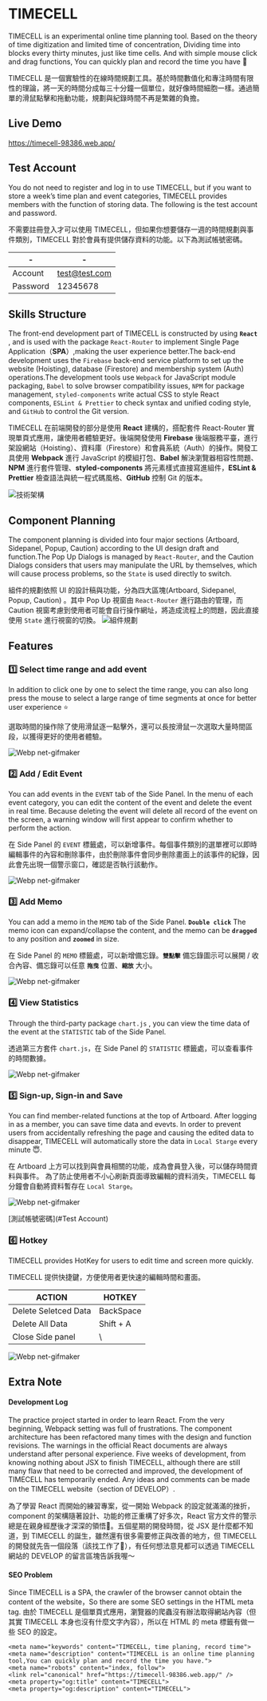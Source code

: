 
# TIMECELL
TIMECELL is an experimental online time planning tool. Based on the theory of time digitization and limited time of concentration, Dividing time into blocks every thirty minutes, just like time cells. And with simple mouse click and drag functions, You can quickly plan and record the time you have 💛

TIMECELL 是一個實驗性的在線時間規劃工具。基於時間數值化和專注時間有限性的理論，將一天的時間分成每三十分鐘一個單位，就好像時間細胞一樣。通過簡單的滑鼠點擊和拖動功能，規劃與紀錄時間不再是繁雜的負擔。

## Live Demo
https://timecell-98386.web.app/

## Test Account
You do not need to register and log in to use TIMECELL, but if you want to store a week’s time plan and event categories, TIMECELL provides members with the function of storing data. The following is the test account and password.

不需要註冊登入才可以使用 TIMECELL，但如果你想要儲存一週的時間規劃與事件類別，TIMECELL 對於會員有提供儲存資料的功能。以下為測試帳號密碼。

| - | - |
| -------- | -------- |
| Account | test@test.com |
| Password | 12345678 |

## Skills Structure
The front-end development part of TIMECELL is constructed by using **`React`** , and is used with the package `React-Router` to implement Single Page Application（**SPA**）,making the user experience better.The back-end development uses the `Firebase` back-end service platform to set up the website (Hoisting), database (Firestore) and membership system (Auth) operations.The development tools use `Webpack` for JavaScript module packaging, `Babel` to solve browser compatibility issues, `NPM` for package management, `styled-components` write actual CSS to style React components, `ESLint & Prettier` to check syntax and unified coding style, and `GitHub` to control the Git version.

TIMECELL 在前端開發的部分是使用 **React** 建構的，搭配套件 React-Router 實現單頁式應用，讓使用者體驗更好。後端開發使用 **Firebase** 後端服務平臺，進行架設網站（Hoisting）、資料庫（Firestore）和會員系統（Auth）的操作。開發工具使用 **Webpack** 進行 JavaScript 的模組打包、**Babel** 解決瀏覽器相容性問題、**NPM** 進行套件管理、**styled-components** 將元素樣式直接寫進組件，**ESLint & Prettier** 檢查語法與統一程式碼風格、**GitHub** 控制 Git 的版本。

![技術架構](https://user-images.githubusercontent.com/75563062/132124477-6f21d4fb-7ce3-4550-a7fa-ba054b1ed646.png)

## Component Planning
The component planning is divided into four major sections (Artboard, Sidepanel, Popup, Caution) according to the UI design draft and function.The Pop Up Dialogs is managed by `React-Router`, and the Caution Dialogs considers that users may manipulate the URL by themselves, which will cause process problems, so the `State` is used directly to switch.

組件的規劃依照 UI 的設計稿與功能，分為四大區塊(Artboard, Sidepanel, Popup, Caution) 。其中 Pop Up 視窗由 `React-Router` 進行路由的管理，而 Caution 視窗考慮到使用者可能會自行操作網址，將造成流程上的問題，因此直接使用 `State` 進行視窗的切換。
![組件規劃](https://user-images.githubusercontent.com/75563062/132125102-72955bd3-20b0-4d75-b78f-e08f5b7bb817.png)


## Features
### 1️⃣ Select time range and add event
In addition to click one by one to select the time range, you can also long press the mouse to select a large range of time segments at once for better user experience ⭐️

選取時間的操作除了使用滑鼠逐一點擊外，還可以長按滑鼠一次選取大量時間區段，以獲得更好的使用者體驗。

![Webp net-gifmaker](https://user-images.githubusercontent.com/75563062/132156297-75c19fa6-355d-49ce-9d49-952ccb7a0710.gif)

### 2️⃣ Add / Edit Event
You can add events in the `EVENT` tab of the Side Panel. In the menu of each event category, you can edit the content of the event and delete the event in real time. Because deleting the event will delete all record of the event on the screen, a warning window will first appear to confirm whether to perform the action.

在 Side Panel 的 `EVENT` 標籤處，可以新增事件。每個事件類別的選單裡可以即時編輯事件的內容和刪除事件，由於刪除事件會同步刪除畫面上的該事件的紀錄，因此會先出現一個警示窗口，確認是否執行該動作。

![Webp net-gifmaker](https://user-images.githubusercontent.com/75563062/132157631-9eb56a18-14d4-4e43-988e-394f3f0f58e3.gif)

### 3️⃣ Add Memo
You can add a memo in the `MEMO` tab of the Side Panel. **`Double click`** The memo icon can expand/collapse the content, and the memo can be **`dragged`** to any position and **`zoomed`** in size.

在 Side Panel 的 `MEMO` 標籤處，可以新增備忘錄。**`雙點擊`** 備忘錄圖示可以展開 / 收合內容、備忘錄可以任意 **`拖曳`** 位置、**`縮放`** 大小。

![Webp net-gifmaker](https://user-images.githubusercontent.com/75563062/132170111-4aa2f8ad-3173-4551-8330-a12efb53ad3e.gif)

### 4️⃣ View Statistics
Through the third-party package `chart.js` , you can view the time data of the event at the `STATISTIC` tab of the Side Panel.

透過第三方套件 `chart.js`，在 Side Panel 的 `STATISTIC` 標籤處，可以查看事件的時間數據。

![Webp net-gifmaker](https://user-images.githubusercontent.com/75563062/132171606-b0812c8c-66d8-43c7-b868-67a0b76df8a3.gif)

### 5️⃣ Sign-up, Sign-in and Save
You can find member-related functions at the top of Artboard. After logging in as a member, you can save time data and evevts.
In order to prevent users from accidentally refreshing the page and causing the edited data to disappear, TIMECELL will automatically store the data in `Local Starge` every minute 😇.

在 Artboard 上方可以找到與會員相關的功能，成為會員登入後，可以儲存時間資料與事件。 
為了防止使用者不小心刷新頁面導致編輯的資料消失，TIMECELL 每分鐘會自動將資料暫存在 `Local Starge`。

![Webp net-gifmaker](https://user-images.githubusercontent.com/75563062/132281058-a9db2727-ee28-4039-ac7b-061c583dbf5e.gif)

[測試帳號密碼](#Test Account)

### 6️⃣ Hotkey
 TIMECELL provides HotKey for users to edit time and screen more quickly.
 
 TIMECELL 提供快捷鍵，方便使用者更快速的編輯時間和畫面。

| ACTION | HOTKEY |
| -------- | -------- |
| Delete Seletced Data | BackSpace |
| Delete All Data | Shift + A |
| Close Side panel | \ |

![Webp net-gifmaker](https://user-images.githubusercontent.com/75563062/132318662-4930dc94-11c2-4d6a-a06d-c2be732da961.gif)

  <!-- ### 7️⃣ RWD
 -->
 
## Extra Note
#### Development Log
The practice project started in order to learn React. From the very beginning, Webpack setting was full of frustrations. The component architecture has been refactored many times with the design and function revisions. The warnings in the official React documents are always understand after personal experience.
Five weeks of development, from knowing nothing about JSX to finish TIMECELL, although there are still many flaw that need to be corrected and improved, the development of TIMECELL has temporarily ended. Any ideas and comments can be made on the TIMECELL website（section of DEVELOP）.

為了學習 React 而開始的練習專案，從一開始 Webpack 的設定就滿滿的挫折，component 的架構隨著設計、功能的修正重構了好多次，React 官方文件的警示總是在親身經歷後才深深的領悟🙈。五個星期的開發時間，從 JSX 是什麼都不知道，到 TIMECELL 的誕生，雖然還有很多需要修正與改善的地方，但 TIMECELL 的開發就先告一個段落（該找工作了🌝），有任何想法意見都可以透過 TIMECELL 網站的 DEVELOP 的留言區塊告訴我喔～

#### SEO Problem
Since TIMECELL is a SPA, the crawler of the browser cannot obtain the content of the website，So there are some SEO settings in the HTML meta tag.
由於 TIMECELL 是個單頁式應用，瀏覽器的爬蟲沒有辦法取得網站內容（但其實 TIMECELL 本身也沒有什麼文字內容），所以在 HTML 的 meta 標籤有做一些 SEO 的設定。

```
<meta name="keywords" content="TIMECELL, time planing, record time">
<meta name="description" content="TIMECELL is an online time planning tool,You can quickly plan and record the time you have.">
<meta name="robots" content="index, follow"> 
<link rel="canonical" href="https://timecell-98386.web.app/" />
<meta property="og:title" content="TIMECELL">
<meta property="og:description" content="TIMECELL">
```

